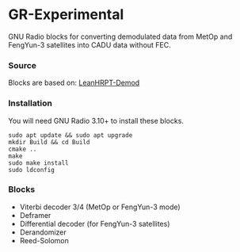 # GR-Experimental

GNU Radio blocks for converting demodulated data from MetOp and FengYun-3 satellites into CADU data without FEC.

### Source

Blocks are based on: [LeanHRPT-Demod](https://github.com/Xerbo/LeanHRPT-Demod)

### Installation

You will need GNU Radio 3.10+ to install these blocks.

```
sudo apt update && sudo apt upgrade
mkdir Build && cd Build
cmake ..
make
sudo make install
sudo ldconfig
```
### Blocks

- Viterbi decoder 3/4 (MetOp or FengYun-3 mode)
- Deframer
- Differential decoder (for FengYun-3 satellites)
- Derandomizer
- Reed-Solomon


